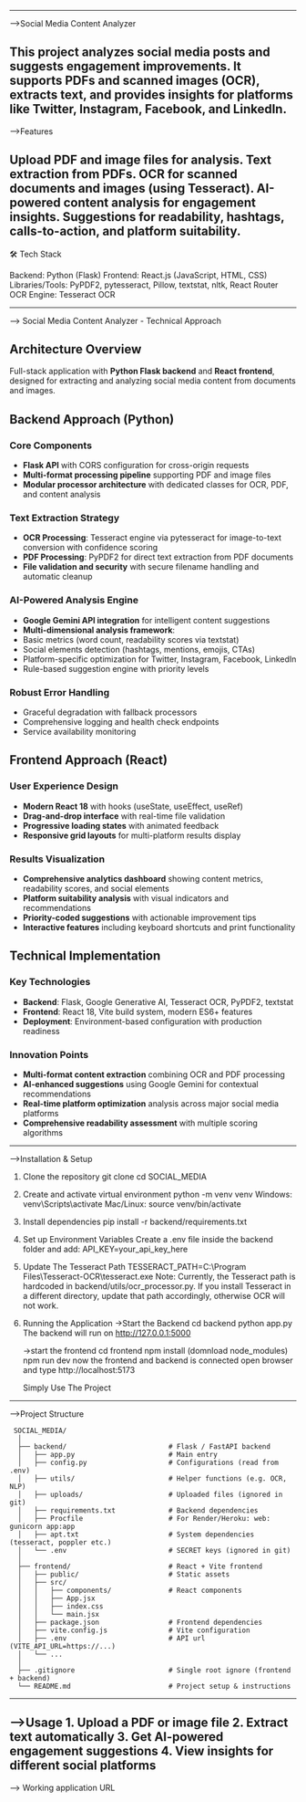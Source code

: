 ------------------------------------------------------------------------------------------------------------
-->Social Media Content Analyzer

   This project analyzes social media posts and suggests engagement improvements.
   It supports PDFs and scanned images (OCR), extracts text, and provides insights for platforms like Twitter, Instagram, Facebook, and LinkedIn.
------------------------------------------------------------------------------------------------------------
-->Features

   Upload PDF and image files for analysis.
   Text extraction from PDFs.
   OCR for scanned documents and images (using Tesseract).
   AI-powered content analysis for engagement insights.
   Suggestions for readability, hashtags, calls-to-action, and platform suitability.
------------------------------------------------------------------------------------------------------------
🛠️ Tech Stack

   Backend: Python (Flask)
   Frontend:  React.js (JavaScript, HTML, CSS)  
   Libraries/Tools: PyPDF2, pytesseract, Pillow, textstat, nltk, React Router
   OCR Engine: Tesseract OCR

------------------------------------------------------------------------------------------------------------
--> Social Media Content Analyzer - Technical Approach

   ## Architecture Overview
   Full-stack application with **Python Flask backend** and **React frontend**, designed for extracting and analyzing social media content from documents and images.


   ## Backend Approach (Python)
   ### Core Components
   - **Flask API** with CORS configuration for cross-origin requests
   - **Multi-format processing pipeline** supporting PDF and image files
   - **Modular processor architecture** with dedicated classes for OCR, PDF, and content analysis

   ### Text Extraction Strategy
   - **OCR Processing**: Tesseract engine via pytesseract for image-to-text conversion with confidence scoring
   - **PDF Processing**: PyPDF2 for direct text extraction from PDF documents
   - **File validation and security** with secure filename handling and automatic cleanup

   ### AI-Powered Analysis Engine
   - **Google Gemini API integration** for intelligent content suggestions
   - **Multi-dimensional analysis framework**:
   - Basic metrics (word count, readability scores via textstat)
   - Social elements detection (hashtags, mentions, emojis, CTAs)
   - Platform-specific optimization for Twitter, Instagram, Facebook, LinkedIn
   - Rule-based suggestion engine with priority levels

   ### Robust Error Handling
   - Graceful degradation with fallback processors
   - Comprehensive logging and health check endpoints
   - Service availability monitoring


   ## Frontend Approach (React)
   ### User Experience Design
   - **Modern React 18** with hooks (useState, useEffect, useRef)
   - **Drag-and-drop interface** with real-time file validation
   - **Progressive loading states** with animated feedback
   - **Responsive grid layouts** for multi-platform results display

   ### Results Visualization
   - **Comprehensive analytics dashboard** showing content metrics, readability scores, and social elements
   - **Platform suitability analysis** with visual indicators and recommendations
   - **Priority-coded suggestions** with actionable improvement tips
   - **Interactive features** including keyboard shortcuts and print functionality

   ## Technical Implementation

   ### Key Technologies
   - **Backend**: Flask, Google Generative AI, Tesseract OCR, PyPDF2, textstat
   - **Frontend**: React 18, Vite build system, modern ES6+ features
   - **Deployment**: Environment-based configuration with production readiness

   ### Innovation Points
   - **Multi-format content extraction** combining OCR and PDF processing
   - **AI-enhanced suggestions** using Google Gemini for contextual recommendations
   - **Real-time platform optimization** analysis across major social media platforms
   - **Comprehensive readability assessment** with multiple scoring algorithms
------------------------------------------------------------------------------------------------------------   
-->Installation & Setup

   1. Clone the repository
      git clone <repo-url>
      cd SOCIAL_MEDIA

   2. Create and activate virtual environment
      python -m venv venv
      Windows: venv\Scripts\activate
      Mac/Linux: source venv/bin/activate

   3. Install dependencies
      pip install -r backend/requirements.txt

   4. Set up Environment Variables
      Create a .env file inside the backend folder and add:
      API_KEY=your_api_key_here

   5. Update The Tesseract Path
      TESSERACT_PATH=C:\Program Files\Tesseract-OCR\tesseract.exe
      Note:
      Currently, the Tesseract path is hardcoded in backend/utils/ocr_processor.py.
      If you install Tesseract in a different directory, update that path accordingly, otherwise OCR will not work.

   6. Running the Application
      ->Start the Backend
        cd backend
        python app.py
        The backend will run on http://127.0.0.1:5000

      ->start the frontend
        cd frontend
        npm install (domnload node_modules)
        npm run dev
        now the frontend and backend is connected
        open browser and type
        http://localhost:5173
   
        Simply Use The Project

------------------------------------------------------------------------------------------------------------
-->Project Structure
       
     SOCIAL_MEDIA/
      │
      ├── backend/                         # Flask / FastAPI backend
      │   ├── app.py                       # Main entry
      │   ├── config.py                    # Configurations (read from .env)
      │   ├── utils/                       # Helper functions (e.g. OCR, NLP)
      │   ├── uploads/                     # Uploaded files (ignored in git)
      │   ├── requirements.txt             # Backend dependencies
      │   ├── Procfile                     # For Render/Heroku: web: gunicorn app:app
      │   ├── apt.txt                      # System dependencies (tesseract, poppler etc.)
      │   └── .env                         # SECRET keys (ignored in git)
      │
      ├── frontend/                        # React + Vite frontend
      │   ├── public/                      # Static assets
      │   ├── src/
      │   │   ├── components/              # React components
      │   │   ├── App.jsx
      │   │   ├── index.css
      │   │   └── main.jsx
      │   ├── package.json                 # Frontend dependencies
      │   ├── vite.config.js               # Vite configuration
      │   ├── .env                         # API url (VITE_API_URL=https://...)
      │   └── ...
      │
      ├── .gitignore                       # Single root ignore (frontend + backend)
      └── README.md                        # Project setup & instructions

-----------------------------------------------------------------------------------------------------------
-->Usage
      1. Upload a PDF or image file
      2. Extract text automatically
      3. Get AI-powered engagement suggestions
      4. View insights for different social platforms
-----------------------------------------------------------------------------------------------------------
--> Working application URL

